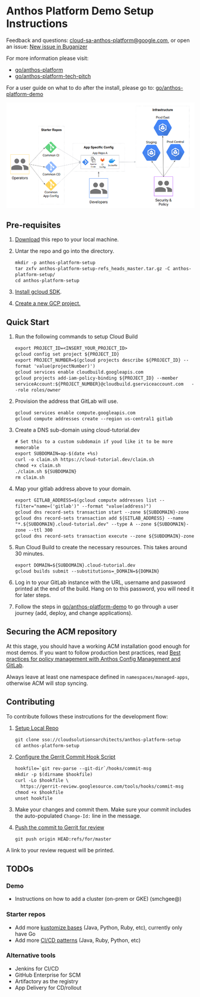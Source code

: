 # Anthos Platform Demo Setup Instructions

Feedback and questions: cloud-sa-anthos-platform@google.com, or
open an issue: [New issue in Buganizer](https://b.corp.google.com/issues/new?component=759009&template=1357580)

For more information please visit:

* [go/anthos-platform](http://go/anthos-platform)
* [go/anthos-platform-tech-pitch](http://go/anthos-platform-tech-pitch)

For a user guide on what to do after the install, please go to:
[go/anthos-platform-demo](http://go/anthos-platform-demo)

![Anthos Platform High Level Architecture](images/anthos-platform-arch.png)

## Pre-requisites

1. [Download](https://cloudsolutionsarchitects.git.corp.google.com/anthos-platform-setup/+archive/refs/heads/master.tar.gz) this repo to your local machine.

1. Untar the repo and go into the directory.

    ```shell
    mkdir -p anthos-platform-setup
    tar zxfv anthos-platform-setup-refs_heads_master.tar.gz -C anthos-platform-setup/
    cd anthos-platform-setup
    ```

1. [Install gcloud SDK](https://cloud.google.com/sdk/install).

1. [Create a new GCP project.](https://cloud.google.com/resource-manager/docs/creating-managing-projects#creating_a_project)

## Quick Start

1. Run the following commands to setup Cloud Build

    ```shell
    export PROJECT_ID=<INSERT_YOUR_PROJECT_ID>
    gcloud config set project ${PROJECT_ID}
    export PROJECT_NUMBER=$(gcloud projects describe ${PROJECT_ID} --format 'value(projectNumber)')
    gcloud services enable cloudbuild.googleapis.com
    gcloud projects add-iam-policy-binding ${PROJECT_ID} --member serviceAccount:${PROJECT_NUMBER}@cloudbuild.gserviceaccount.com   --role roles/owner
    ```

1. Provision the address that GitLab will use.

    ```shell
    gcloud services enable compute.googleapis.com
    gcloud compute addresses create --region us-central1 gitlab
    ```

1. Create a DNS sub-domain using cloud-tutorial.dev

    ```shell
    # Set this to a custom subdomain if youd like it to be more memorable
    export SUBDOMAIN=ap-$(date +%s)
    curl -o claim.sh https://cloud-tutorial.dev/claim.sh
    chmod +x claim.sh
    ./claim.sh ${SUBDOMAIN}
    rm claim.sh
    ```

1. Map your gitlab address above to your domain.

    ```shell
    export GITLAB_ADDRESS=$(gcloud compute addresses list --filter="name=('gitlab')" --format "value(address)")
    gcloud dns record-sets transaction start --zone ${SUBDOMAIN}-zone
    gcloud dns record-sets transaction add ${GITLAB_ADDRESS} --name "*.${SUBDOMAIN}.cloud-tutorial.dev" --type A --zone ${SUBDOMAIN}-zone --ttl 300
    gcloud dns record-sets transaction execute --zone ${SUBDOMAIN}-zone
    ```

1. Run Cloud Build to create the necessary resources. This takes around 30 minutes.

    ```shell
    export DOMAIN=${SUBDOMAIN}.cloud-tutorial.dev
    gcloud builds submit --substitutions=_DOMAIN=${DOMAIN}
    ```

1. Log in to your GitLab instance with the URL, username and password printed at the end of the build. Hang on to this password, you will need it for later steps.

1. Follow the steps in [go/anthos-platform-demo](http://go/anthos-platform-demo) to go through a user journey (add, deploy, and change applications).

## Securing the ACM repository

At this stage, you should have a working ACM installation good enough for most
demos. If you want to follow production best practices, read
[Best practices for policy management with Anthos Config Management and GitLab](https://cloud.google.com/solutions/best-practices-for-policy-management-with-anthos-config-management).

Always leave at least one namespace defined in `namespaces/managed-apps`, otherwise ACM will
stop syncing.

## Contributing

To contribute follows these instrcutions for the development flow:

1. [Setup Local Repo](https://docs.google.com/document/d/1DMIAlcSmh6LaqkGLNxDunP6O_zpwPSchA0ywcSWdlXQ/edit#heading=h.w7ieayamciyz)

    ```shell
    git clone sso://cloudsolutionsarchitects/anthos-platform-setup
    cd anthos-platform-setup
    ```

1. [Configure the Gerrit Commit Hook Script](https://docs.google.com/document/d/1DMIAlcSmh6LaqkGLNxDunP6O_zpwPSchA0ywcSWdlXQ/edit#heading=h.csxq7bbwjeox)

    ```shell
    hookfile=`git rev-parse --git-dir`/hooks/commit-msg
    mkdir -p $(dirname $hookfile)
    curl -Lo $hookfile \
      https://gerrit-review.googlesource.com/tools/hooks/commit-msg
    chmod +x $hookfile
    unset hookfile
    ```

1. Make your changes and commit them. Make sure your commit includes the auto-populated `Change-Id:` line in the message.

1. [Push the commit to Gerrit for review](https://docs.google.com/document/d/1DMIAlcSmh6LaqkGLNxDunP6O_zpwPSchA0ywcSWdlXQ/edit#heading=h.e4h88uajgibc)

    ```shell
    git push origin HEAD:refs/for/master
    ```

  A link to your review request will be printed.

## TODOs

### Demo

* Instructions on how to add a cluster (on-prem or GKE) (smchgee@)

### Starter repos

* Add more [kustomize bases](starter-repos/shared-kustomize-bases) (Java, Python, Ruby, etc), currently only have Go
* Add more [CI/CD patterns](starter-repos/shared-ci-cd) (Java, Ruby, Python, etc)

### Alternative tools

* Jenkins for CI/CD
* GitHub Enterprise for SCM
* Artifactory as the registry
* App Delivery for CD/rollout
